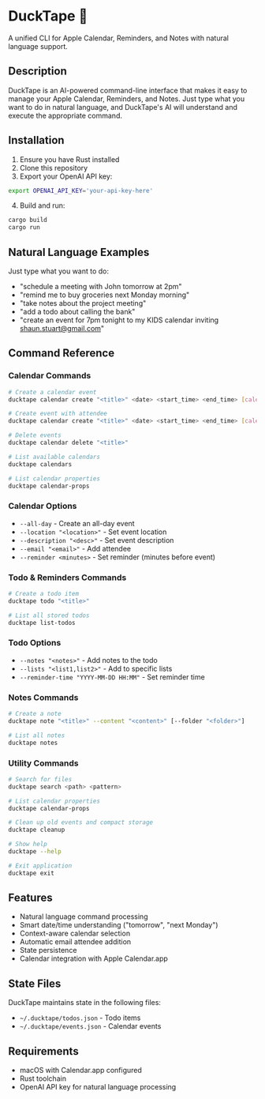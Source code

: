 # DuckTape 🦆

A unified CLI for Apple Calendar, Reminders, and Notes with natural language support.

## Description

DuckTape is an AI-powered command-line interface that makes it easy to manage your Apple Calendar, Reminders, and Notes. Just type what you want to do in natural language, and DuckTape's AI will understand and execute the appropriate command.

## Installation

1. Ensure you have Rust installed
2. Clone this repository
3. Export your OpenAI API key:
```bash
export OPENAI_API_KEY='your-api-key-here'
```
4. Build and run:
```bash
cargo build
cargo run
```

## Natural Language Examples

Just type what you want to do:
- "schedule a meeting with John tomorrow at 2pm"
- "remind me to buy groceries next Monday morning"
- "take notes about the project meeting"
- "add a todo about calling the bank"
- "create an event for 7pm tonight to my KIDS calendar inviting shaun.stuart@gmail.com"

## Command Reference

### Calendar Commands
```bash
# Create a calendar event
ducktape calendar create "<title>" <date> <start_time> <end_time> [calendar]

# Create event with attendee
ducktape calendar create "<title>" <date> <start_time> <end_time> [calendar] --email "attendee@example.com"

# Delete events
ducktape calendar delete "<title>"

# List available calendars
ducktape calendars

# List calendar properties
ducktape calendar-props
```

### Calendar Options
- `--all-day` - Create an all-day event
- `--location "<location>"` - Set event location
- `--description "<desc>"` - Set event description
- `--email "<email>"` - Add attendee
- `--reminder <minutes>` - Set reminder (minutes before event)

### Todo & Reminders Commands
```bash
# Create a todo item
ducktape todo "<title>"

# List all stored todos
ducktape list-todos
```

### Todo Options
- `--notes "<notes>"` - Add notes to the todo
- `--lists "<list1,list2>"` - Add to specific lists
- `--reminder-time "YYYY-MM-DD HH:MM"` - Set reminder time

### Notes Commands
```bash
# Create a note
ducktape note "<title>" --content "<content>" [--folder "<folder>"]

# List all notes
ducktape notes
```

### Utility Commands
```bash
# Search for files
ducktape search <path> <pattern>

# List calendar properties
ducktape calendar-props

# Clean up old events and compact storage
ducktape cleanup

# Show help
ducktape --help

# Exit application
ducktape exit
```

## Features

- Natural language command processing
- Smart date/time understanding ("tomorrow", "next Monday")
- Context-aware calendar selection
- Automatic email attendee addition
- State persistence
- Calendar integration with Apple Calendar.app

## State Files

DuckTape maintains state in the following files:
- `~/.ducktape/todos.json` - Todo items
- `~/.ducktape/events.json` - Calendar events

## Requirements

- macOS with Calendar.app configured
- Rust toolchain
- OpenAI API key for natural language processing